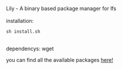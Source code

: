 Lily - A binary based package manager for lfs
<br/> <br/>
installation:
```
sh install.sh
```
<br/>
dependencys:
wget
<br/>

you can find all the available packages [here!](https://sourceforge.net/projects/bin-lily/files)
